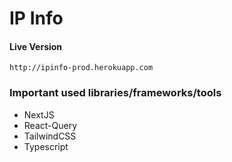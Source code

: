 # IP Info

#### Live Version

```
http://ipinfo-prod.herokuapp.com
```

### Important used libraries/frameworks/tools

- NextJS
- React-Query
- TailwindCSS
- Typescript
